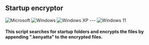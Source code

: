 ## Startup encryptor
![Microsoft](https://img.shields.io/badge/Microsoft-0078D4?style=for-the-badge&logo=microsoft&logoColor=white) ![Windows](https://img.shields.io/badge/Windows-0078D6?style=for-the-badge&logo=windows&logoColor=white) ![Windows XP](https://img.shields.io/badge/Windows%20xp-003399?style=for-the-badge&logo=windowsxp&logoColor=white) --- ![Windows 11](https://img.shields.io/badge/Windows%2011-%230079d5.svg?style=for-the-badge&logo=Windows%2011&logoColor=white)
#### This script searches for startup folders and encrypts the files by appending ".kenyatta" to the encrypted files.

